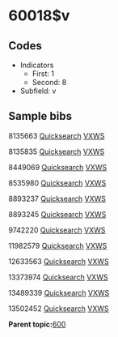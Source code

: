 # 60018$v

## Codes

-   Indicators
    -   First: 1
    -   Second: 8
-   Subfield: v

## Sample bibs

8135663 [Quicksearch](https://search.library.yale.edu/catalog/8135663) [VXWS](http://prodorbis.library.yale.edu:7014/vxws/GetHoldingsService?bibId=8135663)

8135835 [Quicksearch](https://search.library.yale.edu/catalog/8135835) [VXWS](http://prodorbis.library.yale.edu:7014/vxws/GetHoldingsService?bibId=8135835)

8449069 [Quicksearch](https://search.library.yale.edu/catalog/8449069) [VXWS](http://prodorbis.library.yale.edu:7014/vxws/GetHoldingsService?bibId=8449069)

8535980 [Quicksearch](https://search.library.yale.edu/catalog/8535980) [VXWS](http://prodorbis.library.yale.edu:7014/vxws/GetHoldingsService?bibId=8535980)

8893237 [Quicksearch](https://search.library.yale.edu/catalog/8893237) [VXWS](http://prodorbis.library.yale.edu:7014/vxws/GetHoldingsService?bibId=8893237)

8893245 [Quicksearch](https://search.library.yale.edu/catalog/8893245) [VXWS](http://prodorbis.library.yale.edu:7014/vxws/GetHoldingsService?bibId=8893245)

9742220 [Quicksearch](https://search.library.yale.edu/catalog/9742220) [VXWS](http://prodorbis.library.yale.edu:7014/vxws/GetHoldingsService?bibId=9742220)

11982579 [Quicksearch](https://search.library.yale.edu/catalog/11982579) [VXWS](http://prodorbis.library.yale.edu:7014/vxws/GetHoldingsService?bibId=11982579)

12633563 [Quicksearch](https://search.library.yale.edu/catalog/12633563) [VXWS](http://prodorbis.library.yale.edu:7014/vxws/GetHoldingsService?bibId=12633563)

13373974 [Quicksearch](https://search.library.yale.edu/catalog/13373974) [VXWS](http://prodorbis.library.yale.edu:7014/vxws/GetHoldingsService?bibId=13373974)

13489339 [Quicksearch](https://search.library.yale.edu/catalog/13489339) [VXWS](http://prodorbis.library.yale.edu:7014/vxws/GetHoldingsService?bibId=13489339)

13502452 [Quicksearch](https://search.library.yale.edu/catalog/13502452) [VXWS](http://prodorbis.library.yale.edu:7014/vxws/GetHoldingsService?bibId=13502452)

**Parent topic:**[600](../../tags/600/600.md)

